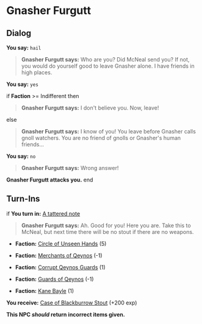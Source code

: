 # Gnasher Furgutt
## Dialog

**You say:** `hail`



>**Gnasher Furgutt says:** Who are you? Did McNeal send you? If not, you would do yourself good to leave Gnasher alone. I have friends in high places.

**You say:** `yes`



if **Faction** >= Indifferent then



>**Gnasher Furgutt says:** I don't believe you.  Now, leave!



else



>**Gnasher Furgutt says:** I know of you! You leave before Gnasher calls gnoll watchers. You are no friend of gnolls or Gnasher's human friends...


**You say:** `no`



>**Gnasher Furgutt says:** Wrong answer!


**Gnasher Furgutt attacks you.**
end

## Turn-Ins




if **You turn in:** [A tattered note](/item/18800)


>**Gnasher Furgutt says:** Ah. Good for you! Here you are. Take this to McNeal, but next time there will be no stout if there are no weapons.


* __Faction:__ [Circle of Unseen Hands](/faction/223) (5)


* __Faction:__ [Merchants of Qeynos](/faction/291) (-1)


* __Faction:__ [Corrupt Qeynos Guards](/faction/230) (1)


* __Faction:__ [Guards of Qeynos](/faction/262) (-1)


* __Faction:__ [Kane Bayle](/faction/273) (1)


 **You receive:**  [Case of Blackburrow Stout](/item/13131) (+200 exp)

**This NPC *should* return incorrect items given.**
